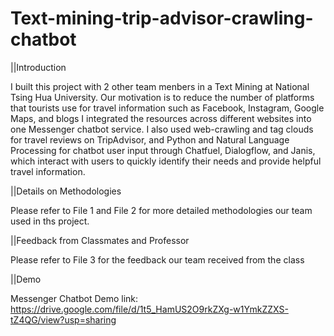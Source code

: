 # Text-mining-trip-advisor-crawling-chatbot

||Introduction

I built this project with 2 other team menbers in a Text Mining at National Tsing Hua University.
Our motivation is to reduce the number of platforms that tourists use for travel information such as Facebook, Instagram, Google Maps, and blogs
I integrated the resources across different websites into one Messenger chatbot service. 
I also used web-crawling and tag clouds for travel reviews on TripAdvisor, and Python and Natural Language Processing for chatbot user input through Chatfuel, Dialogflow, and Janis, which interact with users to quickly identify their needs and provide helpful travel information. 


||Details on Methodologies

Please refer to File 1 and File 2 for more detailed methodologies our team used in ths project.

||Feedback from Classmates and Professor

Please refer to File 3 for the feedback our team received from the class

||Demo

Messenger Chatbot Demo link: 
https://drive.google.com/file/d/1t5_HamUS2O9rkZXg-w1YmkZZXS-tZ4QG/view?usp=sharing
